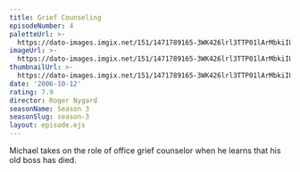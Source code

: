 ```yaml
---
title: Grief Counseling
episodeNumber: 4
paletteUrl: >-
  https://dato-images.imgix.net/151/1471789165-3WK426lrl3TTP01lArMbkiIUJMD.jpg?auto=enhance&ch=DPR%2CWidth&palette=json
imageUrl: >-
  https://dato-images.imgix.net/151/1471789165-3WK426lrl3TTP01lArMbkiIUJMD.jpg?auto=compress%2Cformat&ch=DPR%2CWidth&w=500
thumbnailUrl: >-
  https://dato-images.imgix.net/151/1471789165-3WK426lrl3TTP01lArMbkiIUJMD.jpg?auto=enhance&ch=DPR%2CWidth&fit=crop&fm=jpg&h=280&w=500
date: '2006-10-12'
rating: 7.9
director: Roger Nygard
seasonName: Season 3
seasonSlug: season-3
layout: episode.ejs
---
```


Michael takes on the role of office grief counselor when he learns that his old boss has died.